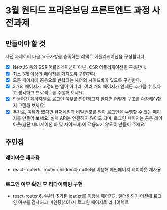 # 3월 원티드 프리온보딩 프론트엔드 과정 사전과제

## 만들어야 할 것

사전 과제로써 다음 요구사항을 충족하는 리액트 어플리케이션을 구성합니다.

- [x] NextJS 등의 SSR 어플리케이션이 아닌, CSR 어플리케이션을 구축한다.
- [x] 최소 3개 이상의 페이지를 가지도록 구현한다.
- [x] 모든 페이지에 공통으로 반복되는 헤더와 사이드바가 있도록 구성한다.
- [x] 3개의 페이지가 고정되는 앱이 아니라, 여러 개의 페이지가 언제든 추가될 수 있다고 생각하고 프로젝트를 수행해 보세요.
- [x] 만들어진 페이지별로 로그인 여부를 판단하고자 한다면 어떻게 구조를 확장해야할지 고민해 보세요.
- [x] 추가로, 여유가 있다면 유저네임과 비밀번호를 받아 로그인을 수행할 수 있는 페이지를 만들어 보세요. 실제 API는 연결하지 않아도 되며, 로그인 페이지는 공통 레이아웃(상단 네비게이션 바 및 사이드바)이 적용되지 않도록 만들어 주세요. 

## 주안점
### 레이아웃 재사용
- react-router의 router children과 outlet을 이용해 메인페이지 레이아웃 재사용
### 로그인 여부 확인 후 리다이렉팅 구현
- react-router 6.4부터 추가된 loader를 이용해 페이지가 랜더링되기 이전에 로그인 여부를 검사하고 미인증(401)시 로그인 페이지로 리다이렉트

